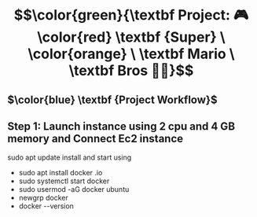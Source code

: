 # $$\color{green}{\textbf Project: 🎮 \color{red} \textbf {Super} \ \color{orange} \ \textbf Mario  \ \textbf Bros 🍄🐢}$$
##  $\color{blue} \textbf {Project  Workflow}$
## Step 1: Launch instance using 2 cpu and 4 GB memory and Connect Ec2 instance 
sudo apt update
install and start using 
 - sudo apt install docker .io
 - sudo systemctl start docker
 - sudo usermod -aG docker ubuntu
 - newgrp docker
 - docker --version
